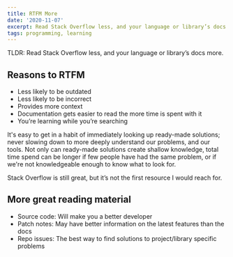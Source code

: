 ```yaml
---
title: RTFM More
date: '2020-11-07'
excerpt: Read Stack Overflow less, and your language or library’s docs more
tags: programming, learning
---
```


TLDR: Read Stack Overflow less, and your language or library’s docs more.

## Reasons to RTFM

- Less likely to be outdated
- Less likely to be incorrect
- Provides more context
- Documentation gets easier to read the more time is spent with it
- You’re learning while you’re searching

It's easy to get in a habit of immediately looking up ready-made solutions; never slowing down to more deeply understand our problems, and our tools. Not only can ready-made solutions create shallow knowledge, total time spend can be longer if few people have had the same problem, or if we're not knowledgeable enough to know what to look for.

Stack Overflow is still great, but it’s not the first resource I would reach for.

## More great reading material

- Source code: Will make you a better developer
- Patch notes: May have better information on the latest features than the docs
- Repo issues: The best way to find solutions to project/library specific problems
